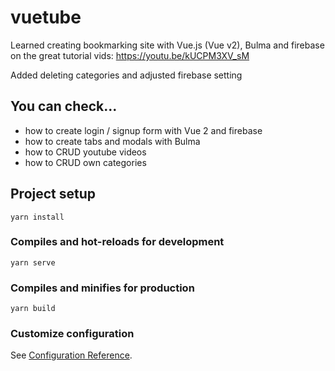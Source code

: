 # vuetube

Learned creating bookmarking site with Vue.js (Vue v2), Bulma and firebase on the great tutorial vids: https://youtu.be/kUCPM3XV_sM

Added deleting categories and adjusted firebase setting

## You can check...

- how to create login / signup form with Vue 2 and firebase
- how to create tabs and modals with Bulma
- how to CRUD youtube videos
- how to CRUD own categories

## Project setup
```
yarn install
```

### Compiles and hot-reloads for development
```
yarn serve
```

### Compiles and minifies for production
```
yarn build
```

### Customize configuration
See [Configuration Reference](https://cli.vuejs.org/config/).
